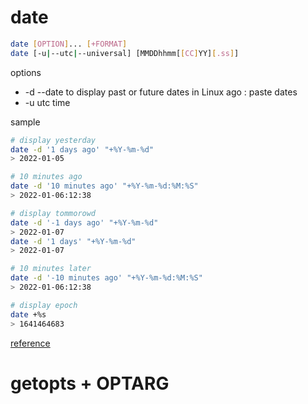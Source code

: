 # date
```bash
date [OPTION]... [+FORMAT]
date [-u|--utc|--universal] [MMDDhhmm[[CC]YY][.ss]]
```
options
- -d --date 
    to display past or future dates in Linux
    ago : paste dates
- -u 
    utc time

sample
```bash
# display yesterday
date -d '1 days ago' "+%Y-%m-%d"                                  
> 2022-01-05

# 10 minutes ago
date -d '10 minutes ago' "+%Y-%m-%d:%M:%S"
> 2022-01-06:12:38
```
```bash
# display tommorowd
date -d '-1 days ago' "+%Y-%m-%d"
> 2022-01-07
date -d '1 days' "+%Y-%m-%d"
> 2022-01-07

# 10 minutes later
date -d '-10 minutes ago' "+%Y-%m-%d:%M:%S"
> 2022-01-06:12:38
```

```bash
# display epoch
date +%s
> 1641464683
```
[reference](https://phoenixnap.com/kb/linux-date-command)

# getopts + OPTARG
